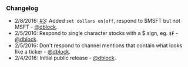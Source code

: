 ### Changelog

* 2/8/2016: [#3](https://github.com/dblock/slack-market/issues/3): Added `set dollars on|off`, respond to $MSFT but not MSFT - [@dblock](https://github.com/dblock).
* 2/5/2016: Respond to single character stocks with a $ sign, eg. `$F` - [@dblock](https://github.com/dblock).
* 2/5/2016: Don't respond to channel mentions that contain what looks like a ticker - [@dblock](https://github.com/dblock).
* 2/4/2016: Initial public release - [@dblock](https://github.com/dblock).

